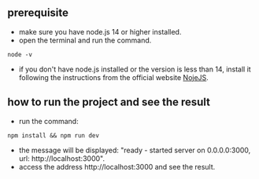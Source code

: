 ## prerequisite

- make sure you have node.js 14 or higher installed.
- open the terminal and run the command.

```
node -v
```

- if you don't have node.js installed or the version is less than 14, install it following the instructions from the official website [NojeJS](https://nodejs.org/en/download/).

## how to run the project and see the result

- run the command:

```
npm install && npm run dev
```

- the message will be displayed: "ready - started server on 0.0.0.0:3000, url: http://localhost:3000".
- access the address http://localhost:3000 and see the result.

